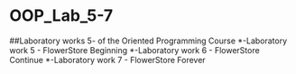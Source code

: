 # OOP_Lab_5-7
##Laboratory works 5- of the Oriented Programming Course
*-Laboratory work 5 - FlowerStore Beginning
*-Laboratory work 6 - FlowerStore Continue
*-Laboratory work 7 - FlowerStore Forever
